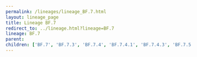 ```yaml
---
permalink: /lineages/lineage_BF.7.html
layout: lineage_page
title: Lineage BF.7
redirect_to: ../lineage.html?lineage=BF.7
lineage: BF.7
parent: 
children: ['BF.7', 'BF.7.3', 'BF.7.4', 'BF.7.4.1', 'BF.7.4.3', 'BF.7.5', 'BF.7.5.1', 'BF.7.6', 'BF.7.7', 'BF.7.8', 'BF.7.12', 'BF.7.13.2', 'BF.7.14', 'BF.7.14.1', 'BF.7.14.2', 'BF.7.14.3', 'BF.7.14.4', 'BF.7.14.5', 'BF.7.14.6', 'BF.7.14.7', 'BF.7.15', 'BF.7.17', 'BF.7.18', 'BF.7.19', 'BF.7.19.1', 'BF.7.20', 'BF.7.21', 'BF.7.22', 'BF.7.23', 'BF.7.24', 'BF.7.26']
---
```

